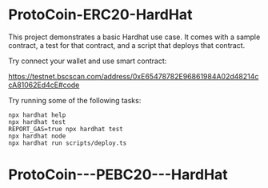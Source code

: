 # ProtoCoin-ERC20-HardHat

This project demonstrates a basic Hardhat use case. It comes with a sample contract, a test for that contract, and a script that deploys that contract.

Try connect your wallet and use smart contract:

https://testnet.bscscan.com/address/0xE65478782E96861984A02d48214ccA81062Ed4cE#code

Try running some of the following tasks:

```shell
npx hardhat help
npx hardhat test
REPORT_GAS=true npx hardhat test
npx hardhat node
npx hardhat run scripts/deploy.ts
```

# ProtoCoin---PEBC20---HardHat
